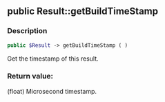 ## public Result::getBuildTimeStamp

### Description    

```php
public $Result -> getBuildTimeStamp ( )
```

Get the timestamp of this result.    


### Return value:   

(float) Microsecond timestamp.

